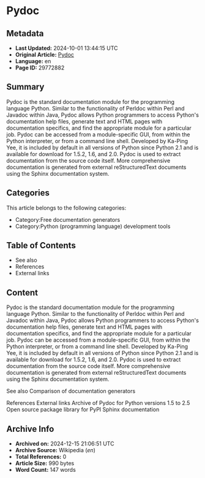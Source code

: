 # Pydoc

## Metadata
- **Last Updated:** 2024-10-01 13:44:15 UTC
- **Original Article:** [Pydoc](https://en.wikipedia.org/wiki/Pydoc)
- **Language:** en
- **Page ID:** 29772882

## Summary
Pydoc is the standard documentation module for the programming language Python. Similar to the functionality of Perldoc within Perl and Javadoc within Java, Pydoc allows Python programmers to access Python's documentation help files, generate text and HTML pages with documentation specifics, and find the appropriate module for a particular job. 
Pydoc can be accessed from a module-specific GUI, from within the Python interpreter, or from a command line shell.
Developed by Ka-Ping Yee, it is included by default in all versions of Python since Python 2.1 and is available for download for 1.5.2, 1.6, and 2.0. 
Pydoc is used to extract documentation from the source code itself. More comprehensive documentation is generated from external reStructuredText documents using the Sphinx documentation system.

## Categories
This article belongs to the following categories:

- Category:Free documentation generators
- Category:Python (programming language) development tools

## Table of Contents

- See also
- References
- External links

## Content

Pydoc is the standard documentation module for the programming language Python. Similar to the functionality of Perldoc within Perl and Javadoc within Java, Pydoc allows Python programmers to access Python's documentation help files, generate text and HTML pages with documentation specifics, and find the appropriate module for a particular job. 
Pydoc can be accessed from a module-specific GUI, from within the Python interpreter, or from a command line shell.
Developed by Ka-Ping Yee, it is included by default in all versions of Python since Python 2.1 and is available for download for 1.5.2, 1.6, and 2.0. 
Pydoc is used to extract documentation from the source code itself. More comprehensive documentation is generated from external reStructuredText documents using the Sphinx documentation system.

See also
Comparison of documentation generators

References
External links
Archive of Pydoc for Python versions 1.5 to 2.5
Open source package library for PyPI
Sphinx documentation

## Archive Info
- **Archived on:** 2024-12-15 21:06:51 UTC
- **Archive Source:** Wikipedia (_en_)
- **Total References:** 0
- **Article Size:** 990 bytes
- **Word Count:** 147 words
